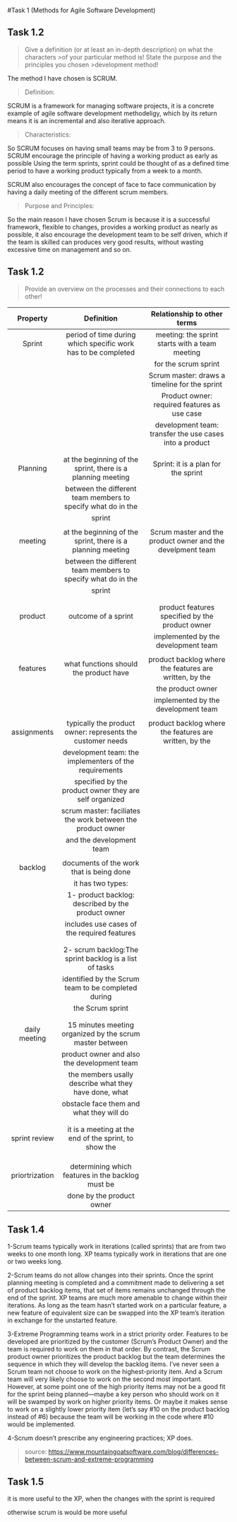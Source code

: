 #Task 1 (Methods for Agile Software Development)

## Task 1.2

>Give a definition (or at least an in-depth description) on what the characters >of your particular method is! State the purpose and the principles you chosen >development method!

The method I have chosen is SCRUM.

> Definition:

SCRUM is a framework for managing software projects, it is a concrete example of
agile software development methodeligy, which by its return means it is an incremental and also iterative approach.

> Characteristics:

So SCRUM focuses on having small teams may be from 3 to 9 persons.
SCRUM encourage the principle of having a working product as early as possible
Using the term sprints, sprint could be thought of as a defined time period to have a working product typically from a week to a month.

SCRUM also encourages the concept of face to face communication by having a daily meeting of the different scrum members.

> Purpose and Principles:

So the main reason I have chosen Scrum is because it is a successful framework,
flexible to changes, provides a working product as nearly as possible, it also encourage the development team to be self driven, which if the team is skilled
can produces very good results, without wasting excessive time on management and so on.


## Task 1.2

>Provide an overview on the processes and their connections to each other!


| Property      | Definition                                                     | Relationship to other terms                               |
|:-------------:|:--------------------------------------------------------------:|:---------------------------------------------------------:|
| Sprint        |period of time during which specific work has to be completed   |meeting: the sprint starts with a team meeting             | |               |                                                                |planning: during the SCRUM meeting, will be the planning   |
|               |                                                                |for the scrum sprint                                       |
|               |                                                                |Scrum master: draws a timeline for the sprint              | 
|               |                                                                |Product owner: required features as use case               |
|               |                                                                |development team: transfer the use cases into a product    |
|               |                                                                |                                                           | 
|               |                                                                |                                                           |
|Planning       |at the beginning of the sprint, there is a planning meeting     |Sprint: it is a plan for the sprint                        |
|               |between the different team members to specify what do in the    |                                                           |
|               |sprint                                                          |                                                           | 
|               |                                                                |                                                           |
|meeting        |at the beginning of the sprint, there is a planning meeting     |Scrum master and the product owner and the develpment team |
|               |between the different team members to specify what do in the    |                                                           |
|               |sprint                                                          |                                                           | 
|               |                                                                |                                                           |
|               |                                                                |                                                           | 
|product        |outcome of a sprint                                             |product features specified by the product owner            |
|               |                                                                |implemented by the development team                        |
|               |                                                                |                                                           | 
|features       |what functions should the product have                          |product backlog where the features are written, by the     |
|               |                                                                |the product owner                                          |
|               |                                                                |implemented by the development team                        |
|               |                                                                |                                                           | 
|assignments    |typically the product owner: represents the customer needs      |product backlog where the features are written, by the     |
|               |development team: the implementers of the requirements          |                                                           |
|               | specified by the product owner they are self organized         |                                                           |
|               | scrum master: faciliates the work between the product owner    |                                                           |
|               | and the development team                                       |                                                           |
|               |                                                                |                                                           | 
|backlog        | documents of the work that is being done                       |                                                           |
|               |   it has two types:                                            |                                                           |
|               |  1- product backlog: described by the product owner            |                                                           |
|               |     includes use cases of the required features                |                                                           |
|               |                                                                |                                                           |
|               |                                                                |                                                           |
|               |  2- scrum backlog:The sprint backlog is a list of tasks        |                                                           | 
|               |     identified by the Scrum team to be completed during        |                                                           |
|               |     the Scrum sprint                                           |                                                           |
|               |                                                                |                                                           |
|               |                                                                |                                                           |
|daily meeting  | 15 minutes meeting organized by the scrum master between       |                                                           |
|               |  product owner and also the development team                   |                                                           |
|               |  the members usally describe what they have done, what         |                                                           |
|               |  obstacle face them and what they will do                      |                                                           | 
|               |                                                                |                                                           |
|               |                                                                |                                                           |
|sprint review  | it is a meeting at the end of the sprint, to show the          |                                                           |
|               |                                                                |                                                           |
|               |                                                                |                                                           |
|               |                                                                |                                                           |
|priortrization |determining which features in the backlog must be               |                                                           | |               |implemented, what can be, what could be                         |                                                           |
|               |done by the product owner                                       |                                                           |  |               |                                                                |                                                           |  

## Task 1.4



1-Scrum teams typically work in iterations (called sprints) that are from two weeks to one month long. XP teams typically work in   iterations  that are one or two weeks long.
   
2-Scrum teams do not allow changes into their sprints. Once the sprint planning meeting is completed and a commitment made to delivering a set of product backlog items, that set of items remains unchanged through the end of the sprint. XP teams are much more amenable to change within their iterations. As long as the team hasn’t started work on a particular feature, a new feature of equivalent size can be swapped into the XP team’s iteration in exchange for the unstarted feature.

3-Extreme Programming teams work in a strict priority order. Features to be developed are prioritized by the customer (Scrum’s Product Owner) and the team is required to work on them in that order. By contrast, the Scrum product owner prioritizes the product backlog but the team determines the sequence in which they will develop the backlog items. I’ve never seen a Scrum team not choose to work on the highest-priority item. And a Scrum team will very likely choose to work on the second most important. However, at some point one of the high priority items may not be a good fit for the sprint being planned—maybe a key person who should work on it will be swamped by work on higher priority items. Or maybe it makes sense to work on a slightly lower priority item (let’s say #10 on the product backlog instead of #6) because the team will be working in the code where #10 would be implemented.

4-Scrum doesn’t prescribe any engineering practices; XP does.

> source: https://www.mountaingoatsoftware.com/blog/differences-between-scrum-and-extreme-programming

## Task 1.5 

it is more useful to the XP, when the changes with the sprint is required

otherwise scrum is would be more useful

